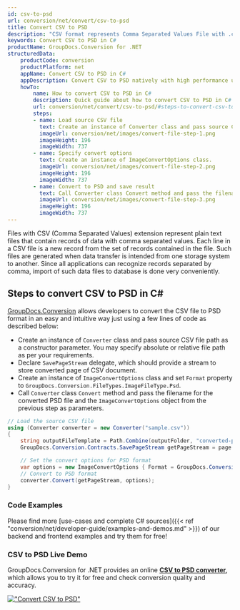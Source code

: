 ```yaml
---
id: csv-to-psd
url: conversion/net/convert/csv-to-psd
title: Convert CSV to PSD
description: "CSV format represents Comma Separated Values File with .csv extension. Learn how to convert CSV to PSD file programmatically in C# language using GroupDocs.Conversion for .NET library."
keywords: Convert CSV to PSD in C#
productName: GroupDocs.Conversion for .NET
structuredData:
    productCode: conversion
    productPlatform: net
    appName: Convert CSV to PSD in C#
    appDescription: Convert CSV to PSD natively with high performance using C# language and server side GroupDocs.Conversion for .NET APIs, without the use of any software like Microsoft or Open Office.
    howTo:
        name: How to convert CSV to PSD in C# 
        description: Quick guide about how to convert CSV to PSD in C# with high performance and accuracy.
        url: conversion/net/convert/csv-to-psd/#steps-to-convert-csv-to-psd-in-c
        steps:
        - name: Load source CSV file 
          text: Create an instance of Converter class and pass source CSV file path as a constructor parameter. You may specify absolute or relative file path as per your requirements. 
          imageUrl: conversion/net/images/convert-file-step-1.png
          imageHeight: 196
          imageWidth: 737
        - name: Specify convert options 
          text: Create an instance of ImageConvertOptions class.
          imageUrl: conversion/net/images/convert-file-step-2.png
          imageHeight: 196
          imageWidth: 737
        - name: Convert to PSD and save result 
          text: Call Converter class Convert method and pass the filename for the converted HTML file and the ImageConvertOptions object from the previous step as parameters.
          imageUrl: conversion/net/images/convert-file-step-3.png
          imageHeight: 196
          imageWidth: 737
---
```


Files with CSV (Comma Separated Values) extension represent plain text files that contain records of data with comma separated values. Each line in a CSV file is a new record from the set of records contained in the file. Such files are generated when data transfer is intended from one storage system to another. Since all applications can recognize records separated by comma, import of such data files to database is done very conveniently.

## Steps to convert CSV to PSD in C#

[GroupDocs.Conversion](https://products.groupdocs.com/conversion/net) allows developers to convert the CSV file to PSD format in an easy and intuitive way just using a few lines of code as described below:

* Create an instance of `Converter` class and pass source CSV file path as a constructor parameter. You may specify absolute or relative file path as per your requirements. 
* Declare `SavePageStream` delegate, which should provide a stream to store converted page of CSV document.
* Create an instance of `ImageConvertOptions` class and set `Format` property to `GroupDocs.Conversion.FileTypes.ImageFileType.Psd`.
* Call `Converter` class `Convert` method and pass the filename for the converted PSD file and the `ImageConvertOptions` object from the previous step as parameters.

```csharp
// Load the source CSV file
using (Converter converter = new Converter("sample.csv"))
{
    string outputFileTemplate = Path.Combine(outputFolder, "converted-page-{0}.psd");
    GroupDocs.Conversion.Contracts.SavePageStream getPageStream = page => new FileStream(string.Format(outputFileTemplate, page), FileMode.Create);

    // Set the convert options for PSD format
    var options = new ImageConvertOptions { Format = GroupDocs.Conversion.FileTypes.ImageFileType.Psd };   
    // Convert to PSD format
    converter.Convert(getPageStream, options);
}
```

### Code Examples

Please find more [use-cases and complete C# sources]({{< ref "conversion/net/developer-guide/examples-and-demos.md" >}}) of our backend and frontend examples and try them for free!

### CSV to PSD Live Demo

GroupDocs.Conversion for .NET provides an online [**CSV to PSD converter**](https://products.groupdocs.app/conversion/csv-to-psd), which allows you to try it for free and check conversion quality and accuracy.

[!["Convert CSV to PSD"](conversion/net/images/convert-to-psd/convert-csv-to-psd.png)](https://products.groupdocs.app/conversion/csv-to-psd)